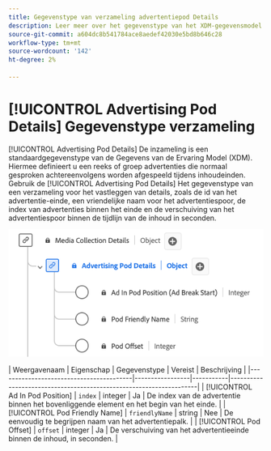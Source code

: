 ```yaml
---
title: Gegevenstype van verzameling advertentiepod Details
description: Leer meer over het gegevenstype van het XDM-gegevensmodel (Experience Data Model) voor verzamelingen in advertentiepod.
source-git-commit: a604dc8b541784ace8aedef42030e5bd8b646c28
workflow-type: tm+mt
source-wordcount: '142'
ht-degree: 2%

---
```


# [!UICONTROL Advertising Pod Details] Gegevenstype verzameling

[!UICONTROL Advertising Pod Details] De inzameling is een standaardgegevenstype van de Gegevens van de Ervaring Model (XDM). Hiermee definieert u een reeks of groep advertenties die normaal gesproken achtereenvolgens worden afgespeeld tijdens inhoudeinden. Gebruik de [!UICONTROL Advertising Pod Details] Het gegevenstype van een verzameling voor het vastleggen van details, zoals de id van het advertentie-einde, een vriendelijke naam voor het advertentiespoor, de index van advertenties binnen het einde en de verschuiving van het advertentiespoor binnen de tijdlijn van de inhoud in seconden.

![Een diagram van het gegevenstype Informatie over verzameling van gegevens over advertentiepod.](../images/data-types/advertising-pod-details-collection.png)

| Weergavenaam | Eigenschap | Gegevenstype | Vereist | Beschrijving |
|-----------------------------------------|-----------------|-----------|--------------------------------------------------------------------|
| [!UICONTROL Ad In Pod Position] | `index` | integer | Ja | De index van de advertentie binnen het bovenliggende element en het begin van het einde. |
| [!UICONTROL Pod Friendly Name] | `friendlyName` | string | Nee | De eenvoudig te begrijpen naam van het advertentiepalk. |
| [!UICONTROL Pod Offset] | `offset` | integer | Ja | De verschuiving van het advertentieeinde binnen de inhoud, in seconden. |
